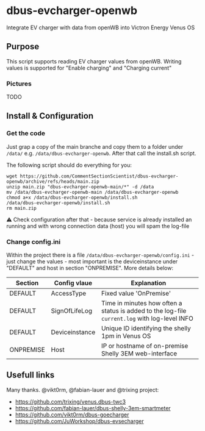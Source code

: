 # dbus-evcharger-openwb
Integrate EV charger with data from openWB into Victron Energy Venus OS

## Purpose
This script supports reading EV charger values from openWB. Writing values is supported for "Enable charging" and "Charging current" 

### Pictures
TODO

## Install & Configuration
### Get the code
Just grap a copy of the main branche and copy them to a folder under `/data/` e.g. `/data/dbus-evcharger-openwb`.
After that call the install.sh script.

The following script should do everything for you:
```
wget https://github.com/CommentSectionScientist/dbus-evcharger-openwb/archive/refs/heads/main.zip
unzip main.zip "dbus-evcharger-openwb-main/*" -d /data
mv /data/dbus-evcharger-openwb-main /data/dbus-evcharger-openwb
chmod a+x /data/dbus-evcharger-openwb/install.sh
/data/dbus-evcharger-openwb/install.sh
rm main.zip
```
⚠️ Check configuration after that - because service is already installed an running and with wrong connection data (host) you will spam the log-file

### Change config.ini
Within the project there is a file `/data/dbus-evcharger-openwb/config.ini` - just change the values - most important is the deviceinstance under "DEFAULT" and host in section "ONPREMISE". More details below:

| Section  | Config vlaue | Explanation |
| ------------- | ------------- | ------------- |
| DEFAULT  | AccessType | Fixed value 'OnPremise' |
| DEFAULT  | SignOfLifeLog  | Time in minutes how often a status is added to the log-file `current.log` with log-level INFO |
| DEFAULT  | Deviceinstance | Unique ID identifying the shelly 1pm in Venus OS |
| ONPREMISE  | Host | IP or hostname of on-premise Shelly 3EM web-interface |


## Usefull links
Many thanks. @vikt0rm, @fabian-lauer and @trixing project:
- https://github.com/trixing/venus.dbus-twc3
- https://github.com/fabian-lauer/dbus-shelly-3em-smartmeter
- https://github.com/vikt0rm/dbus-goecharger
- https://github.com/JuWorkshop/dbus-evsecharger
